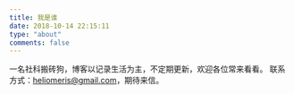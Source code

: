 ```yaml
---
title: 我是谁
date: 2018-10-14 22:15:11
type: "about"
comments: false
---
```

一名社科搬砖狗，博客以记录生活为主，不定期更新，欢迎各位常来看看。
联系方式：heliomeris@gmail.com，期待来信。